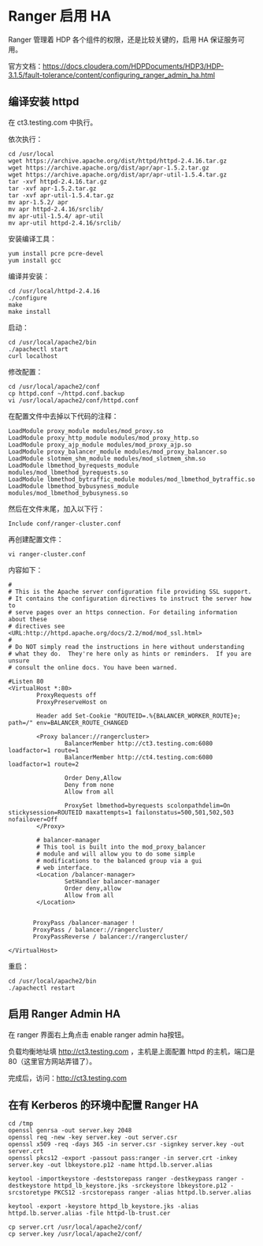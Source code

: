 # Ranger 启用 HA

Ranger 管理着 HDP 各个组件的权限，还是比较关键的，启用 HA 保证服务可用。

官方文档：https://docs.cloudera.com/HDPDocuments/HDP3/HDP-3.1.5/fault-tolerance/content/configuring_ranger_admin_ha.html



## 编译安装 httpd

在 ct3.testing.com 中执行。

依次执行：

```
cd /usr/local
wget https://archive.apache.org/dist/httpd/httpd-2.4.16.tar.gz
wget https://archive.apache.org/dist/apr/apr-1.5.2.tar.gz 
wget https://archive.apache.org/dist/apr/apr-util-1.5.4.tar.gz
tar -xvf httpd-2.4.16.tar.gz
tar -xvf apr-1.5.2.tar.gz 
tar -xvf apr-util-1.5.4.tar.gz
mv apr-1.5.2/ apr
mv apr httpd-2.4.16/srclib/ 
mv apr-util-1.5.4/ apr-util
mv apr-util httpd-2.4.16/srclib/
```

安装编译工具：

```
yum install pcre pcre-devel
yum install gcc
```

编译并安装：

```
cd /usr/local/httpd-2.4.16
./configure
make
make install
```

启动：

```
cd /usr/local/apache2/bin
./apachectl start
curl localhost
```

修改配置：

```
cd /usr/local/apache2/conf
cp httpd.conf ~/httpd.conf.backup
vi /usr/local/apache2/conf/httpd.conf
```

在配置文件中去掉以下代码的注释：

```
LoadModule proxy_module modules/mod_proxy.so
LoadModule proxy_http_module modules/mod_proxy_http.so
LoadModule proxy_ajp_module modules/mod_proxy_ajp.so
LoadModule proxy_balancer_module modules/mod_proxy_balancer.so
LoadModule slotmem_shm_module modules/mod_slotmem_shm.so
LoadModule lbmethod_byrequests_module modules/mod_lbmethod_byrequests.so
LoadModule lbmethod_bytraffic_module modules/mod_lbmethod_bytraffic.so
LoadModule lbmethod_bybusyness_module modules/mod_lbmethod_bybusyness.so
```

然后在文件末尾，加入以下行：

```
Include conf/ranger-cluster.conf
```

再创建配置文件：

```
vi ranger-cluster.conf
```

内容如下：

```
#
# This is the Apache server configuration file providing SSL support.
# It contains the configuration directives to instruct the server how to
# serve pages over an https connection. For detailing information about these
# directives see <URL:http://httpd.apache.org/docs/2.2/mod/mod_ssl.html>
#
# Do NOT simply read the instructions in here without understanding
# what they do.  They're here only as hints or reminders.  If you are unsure
# consult the online docs. You have been warned.

#Listen 80
<VirtualHost *:80>
        ProxyRequests off
        ProxyPreserveHost on

        Header add Set-Cookie "ROUTEID=.%{BALANCER_WORKER_ROUTE}e; path=/" env=BALANCER_ROUTE_CHANGED

        <Proxy balancer://rangercluster>
                BalancerMember http://ct3.testing.com:6080 loadfactor=1 route=1
                BalancerMember http://ct4.testing.com:6080 loadfactor=1 route=2

                Order Deny,Allow
                Deny from none
                Allow from all

                ProxySet lbmethod=byrequests scolonpathdelim=On stickysession=ROUTEID maxattempts=1 failonstatus=500,501,502,503 nofailover=Off
        </Proxy>

        # balancer-manager
        # This tool is built into the mod_proxy_balancer
        # module and will allow you to do some simple
        # modifications to the balanced group via a gui
        # web interface.
        <Location /balancer-manager>
                SetHandler balancer-manager
                Order deny,allow
                Allow from all
        </Location>


       ProxyPass /balancer-manager !
       ProxyPass / balancer://rangercluster/
       ProxyPassReverse / balancer://rangercluster/

</VirtualHost>
```

重启：

```
cd /usr/local/apache2/bin
./apachectl restart
```



## 启用 Ranger Admin HA

在 ranger 界面右上角点击 enable ranger admin ha按钮。

负载均衡地址填 http://ct3.testing.com ，主机是上面配置 httpd 的主机，端口是 80（这里官方网站弄错了）。

完成后，访问：http://ct3.testing.com



## 在有 Kerberos 的环境中配置 Ranger HA

```
cd /tmp
openssl genrsa -out server.key 2048
openssl req -new -key server.key -out server.csr
openssl x509 -req -days 365 -in server.csr -signkey server.key -out server.crt
openssl pkcs12 -export -passout pass:ranger -in server.crt -inkey server.key -out lbkeystore.p12 -name httpd.lb.server.alias

keytool -importkeystore -deststorepass ranger -destkeypass ranger -destkeystore httpd_lb_keystore.jks -srckeystore lbkeystore.p12 -srcstoretype PKCS12 -srcstorepass ranger -alias httpd.lb.server.alias

keytool -export -keystore httpd_lb_keystore.jks -alias httpd.lb.server.alias -file httpd-lb-trust.cer
```



```
cp server.crt /usr/local/apache2/conf/
cp server.key /usr/local/apache2/conf/
```



















